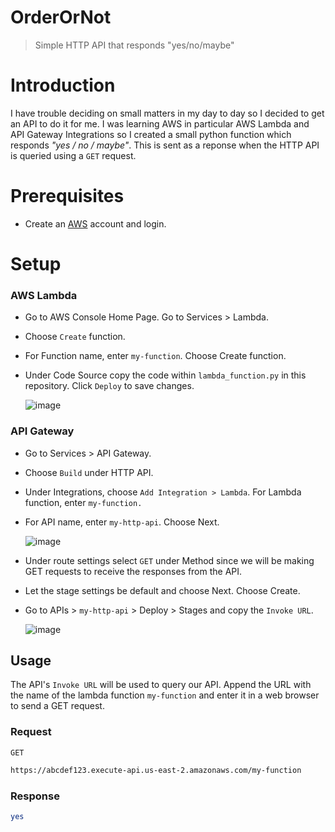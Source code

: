 # OrderOrNot
> Simple HTTP API that responds "yes/no/maybe"

# Introduction
I have trouble deciding on small matters in my day to day so I decided to get an API to do it for me. I was learning AWS in particular AWS Lambda and API Gateway Integrations so I created a small python function which responds *"yes / no / maybe"*. This is sent as a reponse when the HTTP API is queried using a `GET` request.

# Prerequisites
- Create an [AWS](https://aws.amazon.com/) account and login.

# Setup

### AWS Lambda
- Go to AWS Console Home Page. Go to Services > Lambda.
- Choose `Create` function.
- For Function name, enter `my-function`. Choose Create function.
- Under Code Source copy the code within `lambda_function.py` in this repository. Click `Deploy` to save changes.

  ![image](https://github.com/SourasishBasu/OrderorNot/assets/89185962/30a5a43c-996b-4aa6-837a-0f01905893f0)

### API Gateway
- Go to Services > API Gateway.
- Choose `Build` under HTTP API.
- Under Integrations, choose `Add Integration > Lambda`. For Lambda function, enter `my-function.`
- For API name, enter `my-http-api`. Choose Next.
  
  ![image](https://github.com/SourasishBasu/OrderorNot/assets/89185962/b913eff1-4b46-4bfb-95b7-fe86b376db52)

- Under route settings select `GET` under Method since we will be making GET requests to receive the responses from the API.
- Let the stage settings be default and choose Next. Choose Create.
- Go to APIs > `my-http-api` > Deploy > Stages and copy the `Invoke URL`.
  
  ![image](https://github.com/SourasishBasu/OrderorNot/assets/89185962/67137a55-cd39-41cb-ae05-ab454f08c198)


## Usage

The API's `Invoke URL` will be used to query our API. Append the URL with the name of the lambda function `my-function` and enter it in a web browser to send a GET request.

### Request

`GET`
```bash
https://abcdef123.execute-api.us-east-2.amazonaws.com/my-function
```
### Response

```bash
yes
```

